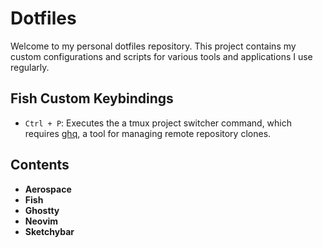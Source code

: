 # Dotfiles

Welcome to my personal dotfiles repository. This project contains my custom configurations and scripts for various tools and applications I use regularly.

## Fish Custom Keybindings

- `Ctrl + P`: Executes the a tmux project switcher command, which requires [ghq](https://github.com/x-motemen/ghq), a tool for managing remote repository clones.

## Contents

- **Aerospace**
- **Fish**
- **Ghostty**
- **Neovim**
- **Sketchybar**

